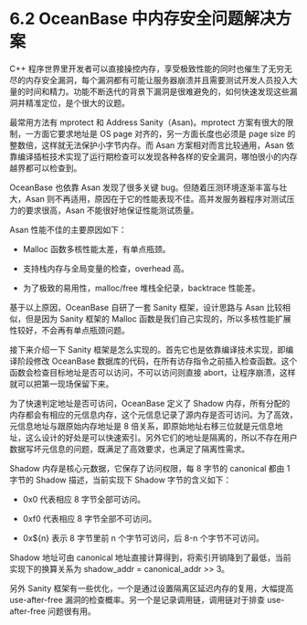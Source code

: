 # 6.2 OceanBase 中内存安全问题解决方案

C++ 程序世界里开发者可以直接操控内存，享受极致性能的同时也催生了无穷无尽的内存安全漏洞，每个漏洞都有可能让服务器崩溃并且需要测试开发人员投入大量的时间和精力。功能不断迭代的背景下漏洞是很难避免的，如何快速发现这些漏洞并精准定位，是个很大的议题。

最常用方法有 mprotect 和 Address Sanity（Asan)。mprotect 方案有很大的限制，一方面它要求地址是 OS page 对齐的，另一方面长度也必须是 page size 的整数倍，这样就无法保护小字节内存。而 Asan 方案相对而言比较通用，Asan 依靠编译插桩技术实现了运行期检查可以发现各种各样的安全漏洞，哪怕很小的内存越界都可以检查到。

OceanBase 也依靠 Asan 发现了很多关键 bug。但随着压测环境逐渐丰富与壮大，Asan 则不再适用，原因在于它的性能表现不佳。高并发服务器程序对测试压力的要求很高，Asan 不能很好地保证性能测试质量。

Asan 性能不佳的主要原因如下：

- Malloc 函数多核性能太差，有单点瓶颈。

- 支持栈内存与全局变量的检查，overhead 高。

- 为了极致的易用性，malloc/free 堆栈全纪录，backtrace 性能差。

基于以上原因，OceanBase 自研了一套 Sanity 框架，设计思路与 Asan 比较相似，但是因为 Sanity 框架的 Malloc 函数是我们自己实现的，所以多核性能扩展性较好，不会再有单点瓶颈问题。

接下来介绍一下 Sanity 框架是怎么实现的。首先它也是依靠编译技术实现，即编译阶段修改 OceanBase 数据库的代码，在所有访存指令之前插入检查函数。这个函数会检查目标地址是否可以访问，不可以访问则直接 abort，让程序崩溃，这样就可以把第一现场保留下来。

为了快速判定地址是否可访问，OceanBase 定义了 Shadow 内存，所有分配的内存都会有相应的元信息内存，这个元信息记录了源内存是否可访问。为了高效，元信息地址与跟原始内存地址是 8 倍关系，即原始地址右移三位就是元信息地址，这么设计的好处是可以快速索引。另外它们的地址是隔离的，所以不存在用户数据写坏元信息的问题，既满足了高效要求，也满足了隔离性需求。

Shadow 内存是核心元数据，它保存了访问权限，每 8 字节的 canonical 都由 1 字节的 Shadow 描述，当前实现下 Shadow 字节的含义如下：

- 0x0 代表相应 8 字节全部可访问。

- 0xf0 代表相应 8 字节全部不可访问。

- 0x${n} 表示 8 字节里前 n 个字节可访问，后 8-n 个字节不可访问。

Shadow 地址可由 canonical 地址直接计算得到，将索引开销降到了最低，当前实现下的换算关系为 shadow_addr = canonical_addr >> 3。

另外 Sanity 框架有一些优化，一个是通过设置隔离区延迟内存的复用，大幅提高 use-after-free 漏洞的检查概率。另一个是记录调用链，调用链对于排查 use-after-free 问题很有用。
